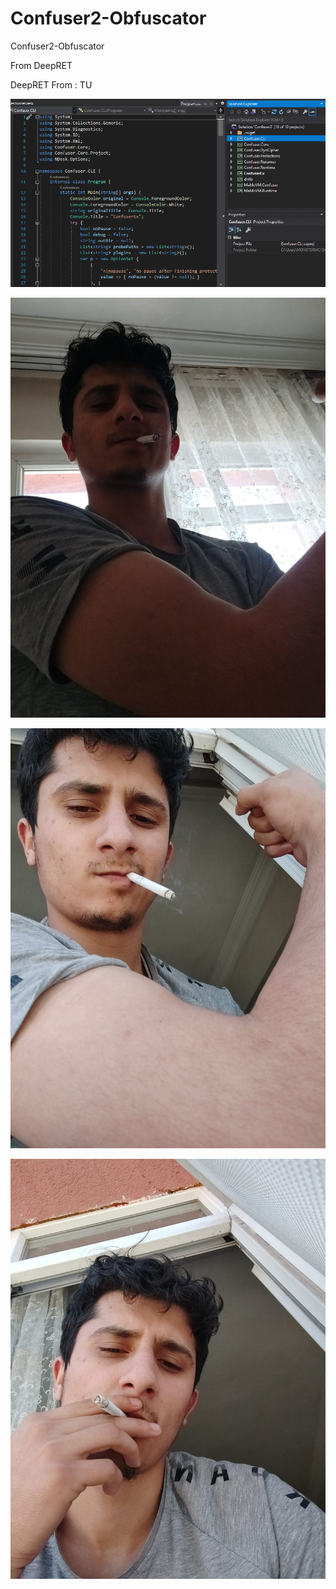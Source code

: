 # Confuser2-Obfuscator
Confuser2-Obfuscator

From  DeepRET

DeepRET From : TU

![](v1.PNG)


![](DeepRET1.jpg)

![](DeepRET2.jpg)

![](DeepRET3.jpg)

